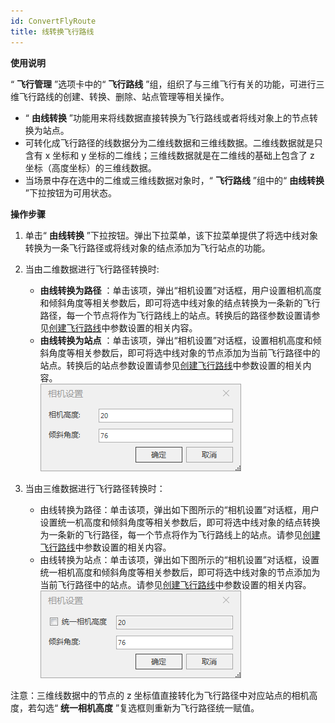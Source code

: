```yaml
---
id: ConvertFlyRoute
title: 线转换飞行路线
---
```

**使用说明**

“ **飞行管理** ”选项卡中的“ **飞行路线** ”组，组织了与三维飞行有关的功能，可进行三维飞行路线的创建、转换、删除、站点管理等相关操作。

  * “ **由线转换** ”功能用来将线数据直接转换为飞行路线或者将线对象上的节点转换为站点。
  * 可转化成飞行路径的线数据分为二维线数据和三维线数据。二维线数据就是只含有 x 坐标和 y 坐标的二维线；三维线数据就是在二维线的基础上包含了 z 坐标（高度坐标）的三维线数据。
  * 当场景中存在选中的二维或三维线数据对象时，“ **飞行路线** ”组中的“ **由线转换** ”下拉按钮为可用状态。

**操作步骤**

  1. 单击“ **由线转换** ”下拉按钮。弹出下拉菜单，该下拉菜单提供了将选中线对象转换为一条飞行路径或将线对象的结点添加为飞行站点的功能。
  2. 当由二维数据进行飞行路径转换时:
       * **由线转换为路径** ：单击该项，弹出“相机设置”对话框，用户设置相机高度和倾斜角度等相关参数后，即可将选中线对象的结点转换为一条新的飞行路径，每一个节点将作为飞行路线上的站点。转换后的路径参数设置请参见[创建飞行路线](CreateRoute  )中参数设置的相关内容。
       * **由线转换为站点** ：单击该项，弹出“相机设置”对话框，设置相机高度和倾斜角度等相关参数后，即可将选中线对象的节点添加为当前飞行路径中的站点。转换后的站点参数设置请参见[创建飞行路线](CreateRoute  )中参数设置的相关内容。  
![二维线转换相机设置对话框 ](img/CameraSetting.png)  
 
  3. 当由三维数据进行飞行路径转换时：
       * 由线转换为路径：单击该项，弹出如下图所示的“相机设置”对话框，用户设置统一机高度和倾斜角度等相关参数后，即可将选中线对象的结点转换为一条新的飞行路径，每一个节点将作为飞行路线上的站点。请参见[创建飞行路线](CreateRoute  )中参数设置的相关内容。
       * 由线转换为站点：单击该项，弹出如下图所示的“相机设置”对话框，设置统一相机高度和倾斜角度等相关参数后，即可将选中线对象的节点添加为当前飞行路径中的站点。请参见[创建飞行路线](CreateRoute  )中参数设置的相关内容。  
![三维线转换相机设置对话框 ](img/CameraSetting3D.png)  
  
注意：三维线数据中的节点的 z 坐标值直接转化为飞行路径中对应站点的相机高度，若勾选“ **统一相机高度** ”复选框则重新为飞行路径统一赋值。

 

